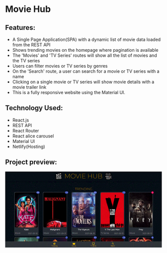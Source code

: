 # Movie Hub
## Features:
* A Single Page Application(SPA) with a dynamic list of movie data loaded from the REST API
* Shows trending movies on the homepage where pagination is available
* The 'Movies' and 'TV Series' routes will show all the list of movies and the TV series
* Users can filter movies or TV series by genres
* On the 'Search' route, a user can search for a movie or TV series with a name
* Clicking on a single movie or TV series will show movie details with a movie trailer link
* This is a fully responsive website using the Material UI.

## Technology Used: 
* React.js
* REST API
* React Router
* React alice carousel
* Material UI
* Netlify(Hosting)

## Project preview:
![Design preview of this project](src/images/preview.png)